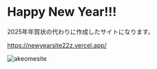 # Happy New Year!!!

2025年年賀状の代わりに作成したサイトになります。

https://newyearsite22z.vercel.app/

![akeomesite](https://github.com/user-attachments/assets/5bb46b8a-95b5-4b2a-bce6-a22926d3334b)

